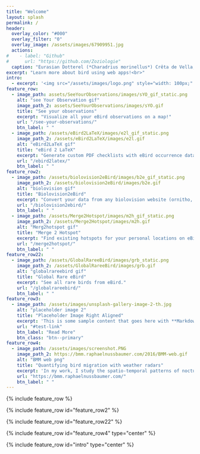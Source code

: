 ```yaml
---
title: "Welcome"
layout: splash
permalink: /
header:
  overlay_color: "#000"
  overlay_filter: "0"
  overlay_image: /assets/images/67909951.jpg
  actions:
#    - label: "Github"
#      url: "https://github.com/Zoziologie"
  caption: "Eurasian Dotterel (*Charadrius morinellus*) Crêta de Vella, CH (03.09.2017)"
excerpt: "Learn more about bird using web apps!<br>"
intro: 
  - excerpt: '<img src="/assets/images/logo.png" style="width: 100px;" id="img-exp"><span id="exp" style="display:none;"><br><b>Do you wonder why the website has such a strange name?</b> <br> *Zoziologie* goes back to my childhood, when my brother made fun of my passion for birds ("oiseaux" in French) by calling it "zozio". As I grew older and pursued scientific studies, I tried to combine my passion with birds (zozio) with my scientific background (logos), that gave birth to a new discpline: zoziologie!</span>'
feature_row:
  - image_path: assets/SeeYourObservations/images/sYO_gif_static.png
    alt: "see Your Observation gif"
    image_path_2: assets/SeeYourObservations/images/sYO.gif
    title: "See your observations"
    excerpt: "Visualize all your eBird observations on a map!"
    url: "/see-your-observations/"
    btn_label: " " 
  - image_path: /assets/eBird2LaTeX/images/e2l_gif_static.png
    image_path_2: /assets/eBird2LaTeX/images/e2l.gif
    alt: "eBird2LaTeX gif"
    title: "eBird 2 LaTeX"
    excerpt: "Generate custom PDF checklists with eBird occurrence data."
    url: "/ebird2latex/"
    btn_label: " " 
feature_row2:
  - image_path: /assets/biolovision2eBird/images/b2e_gif_static.png
    image_path_2: /assets/biolovision2eBird/images/b2e.gif
    alt: "biolovision gif"
    title: "Biolovision2eBird"
    excerpt: "Convert your data from any biolovision website (ornitho, faune-...) to eBird."
    url: "/biolovision2ebird/"
    btn_label: " " 
  - image_path: /assets/Merge2Hotspot/images/m2h_gif_static.png
    image_path_2: /assets/Merge2Hotspot/images/m2h.gif
    alt: "Merg2hotspot gif"
    title: "Merge 2 Hotspot"
    excerpt: "Find existing hotspots for your personal locations on eBird."
    url: "/merge2hotspot/"
    btn_label: " " 
feature_row22:
  - image_path: /assets/GlobalRareeBird/images/grb_static.png
    image_path_2: /assets/GlobalRareeBird/images/grb.gif
    alt: "globalrareebird gif"
    title: "Global Rare eBird"
    excerpt: "See all rare birds from eBird."
    url: "/globalrareebird/"
    btn_label: " " 
feature_row3:
  - image_path: /assets/images/unsplash-gallery-image-2-th.jpg
    alt: "placeholder image 2"
    title: "Placeholder Image Right Aligned"
    excerpt: 'This is some sample content that goes here with **Markdown** formatting. Right aligned with `type="right"`'
    url: "#test-link"
    btn_label: "Read More"
    btn_class: "btn--primary"
feature_row4:
  - image_path: /assets/images/screenshot.PNG
    image_path_2: https://bmm.raphaelnussbaumer.com/2016/BMM-web.gif
    alt: "BMM web png"
    title: "Quantifying bird migration with weather radars"
    excerpt: 'In my work, I study the spatio-temporal patterns of nocturnal bird migration using weather radar data.'
    url: "https://bmm.raphaelnussbaumer.com/"
    btn_label: " " 
---
```


<!--<img src="/assets/images/scroll-down.svg" id="scroll-down">-->

{% include feature_row %}

{% include feature_row id="feature_row2" %}

{% include feature_row id="feature_row22" %}

{% include feature_row id="feature_row4" type="center" %}

{% include feature_row id="intro" type="center" %}

<script>
  $("#scroll-down").click(function() {
    $('html,body').animate({
        scrollTop: $("#main").offset().top},
        'slow');
});
  $("#img-exp").hover(
    function() {
      $("#exp").show()
    },
    function () {
      $("#exp").hide();
    }
  );
</script>